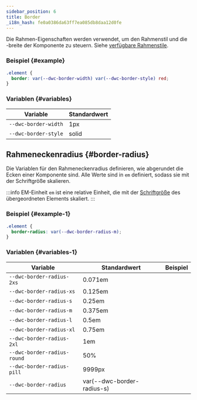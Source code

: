 ```yaml
---
sidebar_position: 6
title: Border
_i18n_hash: fe0a0386da63ff7ea085db8daa12d0fe
---
```

Die Rahmen-Eigenschaften werden verwendet, um den Rahmenstil und die -breite der Komponente zu steuern. Siehe [verfügbare Rahmenstile](https://developer.mozilla.org/en-US/docs/Web/CSS/border-style).

### Beispiel {#example}

```css
.element {
  border: var(--dwc-border-width) var(--dwc-border-style) red;
}
```

### Variablen {#variables}

| **Variable**         | **Standardwert** |
|----------------------|-------------------|
| `--dwc-border-width` | 1px               |
| `--dwc-border-style` | solid             |

## Rahmeneckenradius {#border-radius}

Die Variablen für den Rahmeneckenradius definieren, wie abgerundet die Ecken einer Komponente sind. Alle Werte sind in `em` definiert, sodass sie mit der Schriftgröße skalieren.

:::info EM-Einheit
`em` ist eine relative Einheit, die mit der [Schriftgröße](https://developer.mozilla.org/en-US/docs/Web/CSS/font-size) des übergeordneten Elements skaliert.
:::

### Beispiel {#example-1}

```css
.element {
  border-radius: var(--dwc-border-radius-m);
}
```

### Variablen {#variables-1}

| **Variable**                | **Standardwert**          | **Beispiel**                         |
|-----------------------------|-----------------------------|--------------------------------------|
| `--dwc-border-radius-2xs`   | 0.071em                    | <RadiusBox radius="--dwc-border-radius-2xs" /> |
| `--dwc-border-radius-xs`    | 0.125em                    | <RadiusBox radius="--dwc-border-radius-xs" /> |
| `--dwc-border-radius-s`     | 0.25em                     | <RadiusBox radius="--dwc-border-radius-s" />  |
| `--dwc-border-radius-m`     | 0.375em                    | <RadiusBox radius="--dwc-border-radius-m" />  |
| `--dwc-border-radius-l`     | 0.5em                      | <RadiusBox radius="--dwc-border-radius-l" />  |
| `--dwc-border-radius-xl`    | 0.75em                     | <RadiusBox radius="--dwc-border-radius-xl" /> |
| `--dwc-border-radius-2xl`   | 1em                        | <RadiusBox radius="--dwc-border-radius-2xl" /> |
| `--dwc-border-radius-round` | 50%                        | <RadiusBox radius="--dwc-border-radius-round" /> |
| `--dwc-border-radius-pill`  | 9999px                     | <RadiusBox radius="--dwc-border-radius-pill" /> |
| `--dwc-border-radius`       | var(--dwc-border-radius-s) | <RadiusBox radius="--dwc-border-radius" />     |

